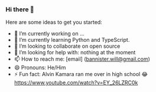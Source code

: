 ### Hi there 👋

<!--
**1banni/1banni** is a ✨ _special_ ✨ repository because its `README.md` (this file) appears on your GitHub profile.
-->


Here are some ideas to get you started:

- 🔭 I’m currently working on ...
- 🌱 I’m currently learning Python and TypeScript.
- 👯 I’m looking to collaborate on open source
- 🤔 I’m looking for help with: nothing at the moment
- 📫 How to reach me: [email] (bannister.will@gmail.com)
- 😄 Pronouns: He/Him
- ⚡ Fun fact: Alvin Kamara ran me over in high school 😂 https://www.youtube.com/watch?v=EY_26LZRC0k

